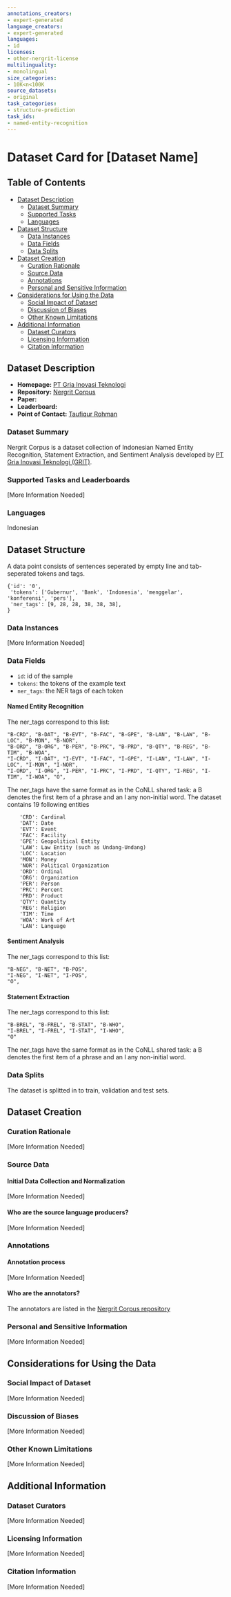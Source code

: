 ```yaml
---
annotations_creators:
- expert-generated
language_creators:
- expert-generated
languages:
- id
licenses:
- other-nergrit-license
multilinguality:
- monolingual
size_categories:
- 10K<n<100K
source_datasets:
- original
task_categories:
- structure-prediction
task_ids:
- named-entity-recognition
---
```


# Dataset Card for [Dataset Name]

## Table of Contents
- [Dataset Description](#dataset-description)
  - [Dataset Summary](#dataset-summary)
  - [Supported Tasks](#supported-tasks-and-leaderboards)
  - [Languages](#languages)
- [Dataset Structure](#dataset-structure)
  - [Data Instances](#data-instances)
  - [Data Fields](#data-instances)
  - [Data Splits](#data-instances)
- [Dataset Creation](#dataset-creation)
  - [Curation Rationale](#curation-rationale)
  - [Source Data](#source-data)
  - [Annotations](#annotations)
  - [Personal and Sensitive Information](#personal-and-sensitive-information)
- [Considerations for Using the Data](#considerations-for-using-the-data)
  - [Social Impact of Dataset](#social-impact-of-dataset)
  - [Discussion of Biases](#discussion-of-biases)
  - [Other Known Limitations](#other-known-limitations)
- [Additional Information](#additional-information)
  - [Dataset Curators](#dataset-curators)
  - [Licensing Information](#licensing-information)
  - [Citation Information](#citation-information)

## Dataset Description

- **Homepage:** [PT Gria Inovasi Teknologi](https://grit.id/)
- **Repository:** [Nergrit Corpus](https://github.com/grit-id/nergrit-corpus)
- **Paper:**
- **Leaderboard:**
- **Point of Contact:** [Taufiqur Rohman](mailto:taufiq@grit.id)

### Dataset Summary

Nergrit Corpus is a dataset collection of Indonesian Named Entity Recognition, Statement Extraction, 
and Sentiment Analysis developed by [PT Gria Inovasi Teknologi (GRIT)](https://grit.id/). 

### Supported Tasks and Leaderboards

[More Information Needed]

### Languages

Indonesian

## Dataset Structure

A data point consists of sentences seperated by empty line and tab-seperated tokens and tags. 
```
{'id': '0',
 'tokens': ['Gubernur', 'Bank', 'Indonesia', 'menggelar', 'konferensi', 'pers'],
 'ner_tags': [9, 28, 28, 38, 38, 38],
}
```
### Data Instances

[More Information Needed]

### Data Fields
- `id`: id of the sample
- `tokens`: the tokens of the example text
- `ner_tags`: the NER tags of each token

#### Named Entity Recognition
The ner_tags correspond to this list:
```
"B-CRD", "B-DAT", "B-EVT", "B-FAC", "B-GPE", "B-LAN", "B-LAW", "B-LOC", "B-MON", "B-NOR", 
"B-ORD", "B-ORG", "B-PER", "B-PRC", "B-PRD", "B-QTY", "B-REG", "B-TIM", "B-WOA",
"I-CRD", "I-DAT", "I-EVT", "I-FAC", "I-GPE", "I-LAN", "I-LAW", "I-LOC", "I-MON", "I-NOR",
"I-ORD", "I-ORG", "I-PER", "I-PRC", "I-PRD", "I-QTY", "I-REG", "I-TIM", "I-WOA", "O",
```
The ner_tags have the same format as in the CoNLL shared task: a B denotes the first item of a phrase and an I any 
non-initial word. The dataset contains 19 following entities
```
    'CRD': Cardinal
    'DAT': Date
    'EVT': Event
    'FAC': Facility
    'GPE': Geopolitical Entity
    'LAW': Law Entity (such as Undang-Undang)
    'LOC': Location
    'MON': Money
    'NOR': Political Organization
    'ORD': Ordinal
    'ORG': Organization
    'PER': Person
    'PRC': Percent
    'PRD': Product
    'QTY': Quantity
    'REG': Religion
    'TIM': Time
    'WOA': Work of Art
    'LAN': Language
```
#### Sentiment Analysis
The ner_tags correspond to this list:
```
"B-NEG", "B-NET", "B-POS",
"I-NEG", "I-NET", "I-POS",
"O",
```

#### Statement Extraction
The ner_tags correspond to this list:
```
"B-BREL", "B-FREL", "B-STAT", "B-WHO",
"I-BREL", "I-FREL", "I-STAT", "I-WHO", 
"O"
```
The ner_tags have the same format as in the CoNLL shared task: a B denotes the first item of a phrase and an I any 
non-initial word.

### Data Splits

The dataset is splitted in to train, validation and test sets.

## Dataset Creation

### Curation Rationale

[More Information Needed]

### Source Data

#### Initial Data Collection and Normalization

[More Information Needed]

#### Who are the source language producers?

[More Information Needed]

### Annotations

#### Annotation process

[More Information Needed]

#### Who are the annotators?
The annotators are listed in the
[Nergrit Corpus repository](https://github.com/grit-id/nergrit-corpus)

### Personal and Sensitive Information

[More Information Needed]

## Considerations for Using the Data

### Social Impact of Dataset

[More Information Needed]

### Discussion of Biases

[More Information Needed]

### Other Known Limitations

[More Information Needed]

## Additional Information

### Dataset Curators

[More Information Needed]

### Licensing Information

[More Information Needed]

### Citation Information

[More Information Needed]
